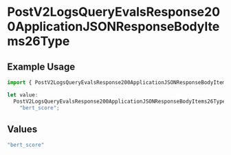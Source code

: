 # PostV2LogsQueryEvalsResponse200ApplicationJSONResponseBodyItems26Type

## Example Usage

```typescript
import { PostV2LogsQueryEvalsResponse200ApplicationJSONResponseBodyItems26Type } from "orq-poc-typescript-multi-env-version/models/operations";

let value:
  PostV2LogsQueryEvalsResponse200ApplicationJSONResponseBodyItems26Type =
    "bert_score";
```

## Values

```typescript
"bert_score"
```